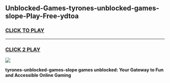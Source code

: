 
## Unblocked-Games-tyrones-unblocked-games-slope-Play-Free-ydtoa
<h3>
<a href="https://premium76.site?title=tyrones-unblocked-games-slope&ref=10A">CLICK TO PLAY</a></h3>
<hr>

<h3>
<a href="https://premium76.site?title=tyrones-unblocked-games-slope&ref=10A">CLICK 2 PLAY</a>
  
</h3>

<a href="https://premium76.site?title=tyrones-unblocked-games-slope&ref=10A"><img src="https://clearcache.store/games.png"></a>


**tyrones-unblocked-games-slope games unblocked: Your Gateway to Fun and Accessible Online Gaming**
